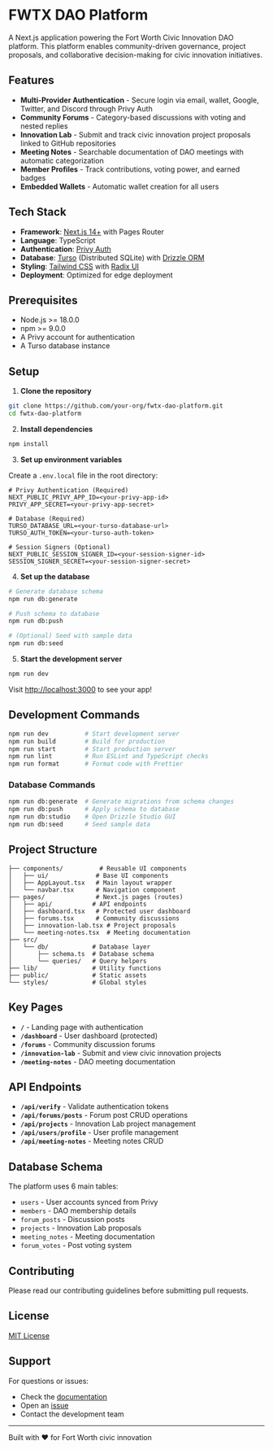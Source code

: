 # FWTX DAO Platform

A Next.js application powering the Fort Worth Civic Innovation DAO platform. This platform enables community-driven governance, project proposals, and collaborative decision-making for civic innovation initiatives.

## Features

- **Multi-Provider Authentication** - Secure login via email, wallet, Google, Twitter, and Discord through Privy Auth
- **Community Forums** - Category-based discussions with voting and nested replies
- **Innovation Lab** - Submit and track civic innovation project proposals linked to GitHub repositories
- **Meeting Notes** - Searchable documentation of DAO meetings with automatic categorization
- **Member Profiles** - Track contributions, voting power, and earned badges
- **Embedded Wallets** - Automatic wallet creation for all users

## Tech Stack

- **Framework**: [Next.js 14+](https://nextjs.org/) with Pages Router
- **Language**: TypeScript
- **Authentication**: [Privy Auth](https://www.privy.io/)
- **Database**: [Turso](https://turso.tech/) (Distributed SQLite) with [Drizzle ORM](https://orm.drizzle.team/)
- **Styling**: [Tailwind CSS](https://tailwindcss.com/) with [Radix UI](https://www.radix-ui.com/)
- **Deployment**: Optimized for edge deployment

## Prerequisites

- Node.js >= 18.0.0
- npm >= 9.0.0
- A Privy account for authentication
- A Turso database instance

## Setup

1. **Clone the repository**
```bash
git clone https://github.com/your-org/fwtx-dao-platform.git
cd fwtx-dao-platform
```

2. **Install dependencies**
```bash
npm install
```

3. **Set up environment variables**

Create a `.env.local` file in the root directory:

```env
# Privy Authentication (Required)
NEXT_PUBLIC_PRIVY_APP_ID=<your-privy-app-id>
PRIVY_APP_SECRET=<your-privy-app-secret>

# Database (Required)
TURSO_DATABASE_URL=<your-turso-database-url>
TURSO_AUTH_TOKEN=<your-turso-auth-token>

# Session Signers (Optional)
NEXT_PUBLIC_SESSION_SIGNER_ID=<your-session-signer-id>
SESSION_SIGNER_SECRET=<your-session-signer-secret>
```

4. **Set up the database**
```bash
# Generate database schema
npm run db:generate

# Push schema to database
npm run db:push

# (Optional) Seed with sample data
npm run db:seed
```

5. **Start the development server**
```bash
npm run dev
```

Visit [http://localhost:3000](http://localhost:3000) to see your app!

## Development Commands

```bash
npm run dev          # Start development server
npm run build        # Build for production
npm run start        # Start production server
npm run lint         # Run ESLint and TypeScript checks
npm run format       # Format code with Prettier
```

### Database Commands

```bash
npm run db:generate  # Generate migrations from schema changes
npm run db:push      # Apply schema to database
npm run db:studio    # Open Drizzle Studio GUI
npm run db:seed      # Seed sample data
```

## Project Structure

```
├── components/          # Reusable UI components
│   ├── ui/             # Base UI components
│   ├── AppLayout.tsx   # Main layout wrapper
│   └── navbar.tsx      # Navigation component
├── pages/              # Next.js pages (routes)
│   ├── api/           # API endpoints
│   ├── dashboard.tsx   # Protected user dashboard
│   ├── forums.tsx      # Community discussions
│   ├── innovation-lab.tsx # Project proposals
│   └── meeting-notes.tsx  # Meeting documentation
├── src/
│   └── db/            # Database layer
│       ├── schema.ts  # Database schema
│       └── queries/   # Query helpers
├── lib/               # Utility functions
├── public/            # Static assets
└── styles/            # Global styles
```

## Key Pages

- **`/`** - Landing page with authentication
- **`/dashboard`** - User dashboard (protected)
- **`/forums`** - Community discussion forums
- **`/innovation-lab`** - Submit and view civic innovation projects
- **`/meeting-notes`** - DAO meeting documentation

## API Endpoints

- **`/api/verify`** - Validate authentication tokens
- **`/api/forums/posts`** - Forum post CRUD operations
- **`/api/projects`** - Innovation Lab project management
- **`/api/users/profile`** - User profile management
- **`/api/meeting-notes`** - Meeting notes CRUD

## Database Schema

The platform uses 6 main tables:
- `users` - User accounts synced from Privy
- `members` - DAO membership details
- `forum_posts` - Discussion posts
- `projects` - Innovation Lab proposals
- `meeting_notes` - Meeting documentation
- `forum_votes` - Post voting system

## Contributing

Please read our contributing guidelines before submitting pull requests.

## License

[MIT License](LICENSE)

## Support

For questions or issues:
- Check the [documentation](docs/)
- Open an [issue](https://github.com/your-org/fwtx-dao-platform/issues)
- Contact the development team

---

Built with ❤️ for Fort Worth civic innovation